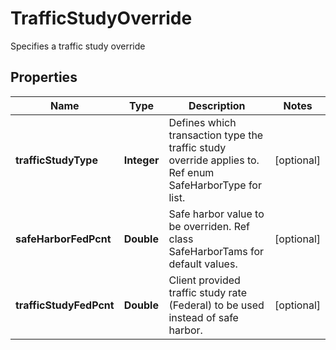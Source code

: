 

# TrafficStudyOverride

Specifies a traffic study override
## Properties

Name | Type | Description | Notes
------------ | ------------- | ------------- | -------------
**trafficStudyType** | **Integer** | Defines which transaction type the traffic study override applies to.  Ref enum SafeHarborType for list. |  [optional]
**safeHarborFedPcnt** | **Double** | Safe harbor value to be overriden.  Ref class SafeHarborTams for default values. |  [optional]
**trafficStudyFedPcnt** | **Double** | Client provided traffic study rate (Federal) to be used instead of safe harbor. |  [optional]



